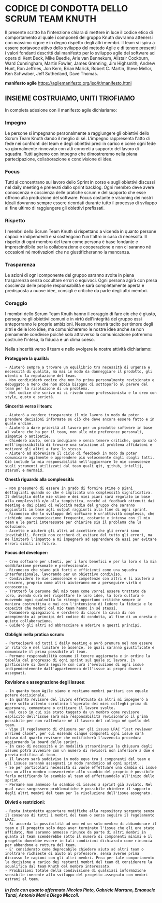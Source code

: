 # CODICE DI CONDOTTA DELLO SCRUM TEAM KNUTH

Il presente scritto ha l'intenzione chiara di mettere in luce il codice etico di comportamento al quale i componeti del gruppo Knuth dovranno attenersi con massimo rigore e in degno rispetto degli altri membri. Il team si ispira a essere portavoce attivo dello sviluppo del metodo Agile e di tenere presenti i valori fondanti descritti dal manifesto per lo sviluppo agile del software ad opera di Kent Beck, Mike Beedle, Arie van Bennekum, Alistair Cockburn, Ward Cunningham, Martin Fowler, James Grenning, Jim Highsmith, Andrew Hunt, Ron Jeffries, Jon Kern, Brian Marick, Robert C. Martin, Steve Mellor, Ken Schwaber, Jeff Sutherland, Dave Thomas. 

**manifesto agile**
https://agilemanifesto.org/iso/it/manifesto.html

## INSIEME COSTRUIAMO, UNITI TRIOFIAMO

In completa adesione con il manifesto agile dichiariamo:

### **Impegno**

Le persone si impegnano personalmente a raggiungere gli obiettivi dello Scrum Team Knuth dando il meglio di sé. L'impegno rappresenta l'atto di fede nei confronti del team e degli obiettivi presi in carico e come ogni fede va giornalmente rinnovato con atti concreti a supporto del lavoro di squadra. Tutti agiremo con impegno che dimostreremo nella piena partecipazione, collaborazione e condivisione di idee.

### **Focus**

Tutti si concentrano sul lavoro dello Sprint in corso e sugli obiettivi discussi nel daily meeting e prelevati dallo sprint backlog. Ogni membro deve avere conoscenza e coscienza delle pratiche scrum e del supporto che esse offrono alla produzione del software. Focus costante e visioning dei nostri ideali dovranno sempre essere ricordati durante tutto il processo di sviluppo al fine ultimo di raggiungere gli obiettivi prefissati.

### **Rispetto**

I membri dello Scrum Team Knuth si rispettano a vicenda in quanto persone capaci e indipendenti e si sostengono l'un l'altro in caso di necessità. Il rispetto di ogni membro del team come persona è base fondante e imprescindibile per la collaborazione e cooperazione e non ci saranno né occasioni né motivazioni che ne giustificheranno la mancanza.   

### **Trasparenza**

Le azioni di ogni componente del gruppo saranno svolte in piena trasparenza senza occultare errori o equivoci. Ogni persona agirà con presa coscienza delle proprie responsabilità e sarà completamente aperta e predisposta a nuove idee, consigli e critiche da parte degli altri membri.

### **Coraggio**

I membri dello Scrum Team Knuth hanno il coraggio di fare ciò che è giusto, perseguire gli obiettivi comuni e in virtù dell'integrità del gruppo essi anteporranno le proprie ambizioni. Nessuno rimarrà tacito per timore degli altri e delle loro idee, ma comunicheremo le nostre idee anche se non pienamente condivise poiché solo attraverso la comunicazione potremmo costruire l'intesa, la fiducia e un clima coeso.     

Nella sincerità verso il team e nello svolgere le nostre attività dichiariamo:

**Proteggere la qualità:**

	- Aiuterò sempre a trovare un equilibrio tra necessità di urgenza e necessità di qualità, ma mai in modo da danneggiare il prodotto, gli utenti o la reputazione del team.
	- Non condividerò codice che non ho prima personalmente revisionato e debuggato a meno che non abbia bisogno di sottoporlo al parere del team per la risoluzione di un problema.
	- Nel codice che scrivo mi ci rivedo come professionista e lo creo con style, gusto e serietà.
	
**Sincerità verso il team:**

	- Aiuterò a rendere trasparente il mio lavoro in modo da poter prendere decisioni informate su ciò che deve ancora essere fatto e in quale ordine.
    - Aiuterò a dare priorità al lavoro per un prodotto software in base al valore che ha per il team, non alle mie preferenze personali, simpatie o antipatie.
	- Chiederò aiuto, senza indugiare e senza temere critiche, quando sarò nell'impossibilità di trovare una soluzione al problema affidatomi e motiverò gli altri a fare lo stesso.
	- Aiuterò ad abbreviare il ciclo di feedback in modo da poter comunicare agilmente e apprendere più velocemente dagli sbagli fatti. Ciò include la mia responsabilità nell'aggiornare le mie conoscenze sugli strumenti utilizzati dal team quali git, github, intellij, staruml e mermaid. 

**Onestà riguardo alla complessità:**

    - Non presumerò di essere in grado di fornire stime o piani dettagliati quando so che è implicata una complessità significativa. Il dettaglio delle mie stime e dei miei piani sarà regolato in base alla complessità e/o alla tempistica, nonché ai feedback ottenuti dai meeting e dai piani di velocità media del gruppo che saranno aggiustati in base agli output raggiunti alla fine di ogni sprint.
    - Riconosco che lo sviluppo del software è un'attività complessa, che richiede una comunicazione frequente, costante e intensa con il mio team e le parti interessate per chiarire sia il problema che la soluzione.
    - Accetto e aiuterò gli altri ad accettare che gli errori sono inevitabili. Perciò non cercherò di evitare del tutto gli errori, ma ne limiterò l'impatto e mi impegnerò ad apprendere da essi per evitare errori simili in futuro.

**Focus del developer:**

	- Creo software per utenti, per i loro benefici e per la loro e la mia soddifazione personale e professionale. 
    - Riconosco che siamo più forti e efficienti come una squadra interfunzionale, lavorando per un obiettivo condiviso.
    - Condividerò le mie conoscenze e competenze con altri e li aiuterò a crescere, proprio come altri aiuteranno me a perseguire virtù e conoscenza.
    - Tratterò le persone del mio team come vorrei essere trattato da loro, avendo cura nel rispettare le loro idee, la loro cultura e muovendo ogni qualvolta lo ritengo opportuno critiche sempre in maniera costruttiva e mai con l'intensione di ledere la fiducia e le capacità che membri del mio team hanno in sé stessi.
	- Domanderò spiegazioni e cercherò di capire la causa di non adempimento ai principi del codice di condotta, al fine di un onesta e quiete collaborazione. 
    - Guiderò gli altri ad abbracciare e aderire a questi principi.

**Obblighi nella pratica scrum:**

    - Parteciperò ad tutti i daily meeting e avrò premura nel non essere in ritardo e nel limitare le assenze, le quali sarannò giustificate e comunicate il prima possibile al team. 
    - Permane responsabilità comune il tenere aggiornata e in ordine la tabella del progresso di ogni sprint sul quale si lavora. In particolare si dovrà seguire con cura l'evoluzione di ogni issue indipendentemente dall'appartenenza dell'issue ai propri doveri assegnati.

**Revisione e assegnazione degli issues:**

    - In quanto team Agile siamo e restiamo membri paritari con equale potere decisionale.
    - In quanto revisore del lavoro effettuato da altri mi impegnerò a porre sotto attento scrutinio l'operato dei miei colleghi prima di approvare, commentare o criticare il lavoro svolto. 
    - Nel caso in cui sia stato taggato da un membro come revisore esplicito dell'issue sarà mia responsabilità revisionarlo il prima possibile per non rallentare né il lavoro del collega né quello del team. 
    - Vige il regolamento di chiusura per gli issues LRAC "last reviewer arrived close", per cui essendo cinque componeti ogni issue sarà chiuso dal quarto revisore che notificherà l'avvenuta procedura aggiornando la board dello sprint. 
    - In caso di necessità e in modalità straordinaria la chiusura degli issues potrà avvenire con un numero di revisori non inferiore a due e previa notifica al team.
    - Il lavoro sarà suddiviso in modo equo tra i componenti del team e gli issues sarannò assegnati in modo randomico ad ogni sprint.
    - Se per particolari necessità si vuole effettuare una cambio di issue con un altro membro consenziente allo scambio del proprio è possibile farlo notificando lo scambio al team ed effettuandolo all'inizo dello sprint.
    - Permane non ammesso lo scambio di issues a sprint già avviato. Nel qual caso sorgessero problematiche è possibile chiedere il supporto degli altri membri del team per la risoluzione dell'issue assegnato.

**Divieti e restrizioni:**

    - Resta interdetto apportare modifiche alla repository sorgente senza il consenso di tutti i membri del team o senza seguire il regolamento LRAC.
    - Si accorda la possibilità ad uno ed un solo membro di abbandonare il team e il progetto solo dopo aver terminato l'issue che gli era stato affidato. Non saranno ammesse rinunce da parte di altri membri in  quanto il team scenderebbe sotto il numero di componenti minimi e il progetto dovrebbe essere in tali condizioni dichiarato come rinuncia per abbandono e rottura del team.
    - E' considerato come deprecabile chiedere aiuto ad altri team o inoltrare richieste di aiuto al professore, sensa averne prima discusso le ragioni con gli altri membri. Pena per tale comportamento la decisione a carico dei restanti membri del team di considerare la squalifica dal team Knuth del membro interessato.
    - Proibizioni totale della condivisione di qualsiasi informazione sensibile inerente allo sviluppo del progetto assegnato con membri estrani al team.  



   ##### _In  fede con quanto affermato Nicolas Pinto, Gabriele Marrano, Emanuele Tanzi, Antonio Mari e Diego Miccoli._